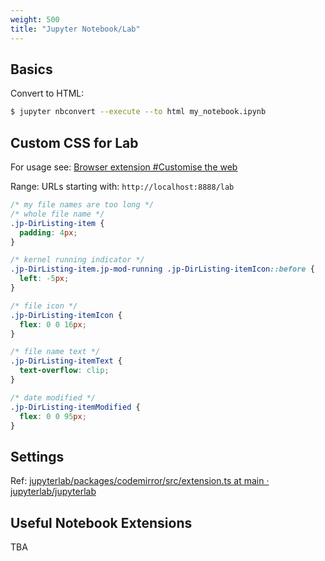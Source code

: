 ```yaml
---
weight: 500
title: "Jupyter Notebook/Lab"
---
```


## Basics

Convert to HTML:

```bash
$ jupyter nbconvert --execute --to html my_notebook.ipynb
```

## Custom CSS for Lab

For usage see: [Browser extension #Customise the web](/computer/internet/browser-extension/#customise-the-web)

Range: URLs starting with: `http://localhost:8888/lab`

```css
/* my file names are too long */
/* whole file name */
.jp-DirListing-item {
  padding: 4px;
}

/* kernel running indicator */
.jp-DirListing-item.jp-mod-running .jp-DirListing-itemIcon::before {
  left: -5px;
}

/* file icon */
.jp-DirListing-itemIcon {
  flex: 0 0 16px;
}

/* file name text */
.jp-DirListing-itemText {
  text-overflow: clip;
}

/* date modified */
.jp-DirListing-itemModified {
  flex: 0 0 95px;
}
```

## Settings

Ref: [jupyterlab/packages/codemirror/src/extension.ts at main · jupyterlab/jupyterlab](https://github.com/jupyterlab/jupyterlab/blob/main/packages/codemirror/src/extension.ts )


## Useful Notebook Extensions

TBA
